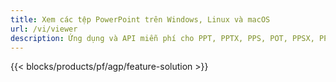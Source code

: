 ```yaml
---
title: Xem các tệp PowerPoint trên Windows, Linux và macOS
url: /vi/viewer
description: Ứng dụng và API miễn phí cho PPT, PPTX, PPS, POT, PPSX, PPTM, PPSM, POTX, POTM và ODP Viewer
---
```


{{< blocks/products/pf/agp/feature-solution >}} 

